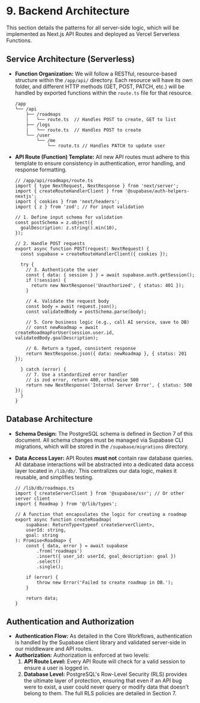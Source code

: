 # **9. Backend Architecture**

This section details the patterns for all server-side logic, which will be implemented as Next.js API Routes and deployed as Vercel Serverless Functions.

## **Service Architecture (Serverless)**

- **Function Organization:** We will follow a RESTful, resource-based structure within the `/app/api/` directory. Each resource will have its own folder, and different HTTP methods (GET, POST, PATCH, etc.) will be handled by exported functions within the `route.ts` file for that resource.
    
    ```
    /app
    └── /api
        ├── /roadmaps
        |   └── route.ts  // Handles POST to create, GET to list
        ├── /logs
        |   └── route.ts  // Handles POST to create
        └── /user
            └── /me
                └── route.ts // Handles PATCH to update user
    ```
    
- **API Route (Function) Template:** All new API routes must adhere to this template to ensure consistency in authentication, error handling, and response formatting.
    
    ```tsx
    // /app/api/roadmaps/route.ts
    import { type NextRequest, NextResponse } from 'next/server';
    import { createRouteHandlerClient } from '@supabase/auth-helpers-nextjs';
    import { cookies } from 'next/headers';
    import { z } from 'zod'; // For input validation
    
    // 1. Define input schema for validation
    const postSchema = z.object({
      goalDescription: z.string().min(10),
    });
    
    // 2. Handle POST requests
    export async function POST(request: NextRequest) {
      const supabase = createRouteHandlerClient({ cookies });
    
      try {
        // 3. Authenticate the user
        const { data: { session } } = await supabase.auth.getSession();
        if (!session) {
          return new NextResponse('Unauthorized', { status: 401 });
        }
    
        // 4. Validate the request body
        const body = await request.json();
        const validatedBody = postSchema.parse(body);
    
        // 5. Core business logic (e.g., call AI service, save to DB)
        // const newRoadmap = await createRoadmapForUser(session.user.id, validatedBody.goalDescription);
    
        // 6. Return a typed, consistent response
        return NextResponse.json({ data: newRoadmap }, { status: 201 });
    
      } catch (error) {
        // 7. Use a standardized error handler
        // is zod error, return 400, otherwise 500
        return new NextResponse('Internal Server Error', { status: 500 });
      }
    }
    ```
    

## **Database Architecture**

- **Schema Design:** The PostgreSQL schema is defined in Section 7 of this document. All schema changes must be managed via Supabase CLI migrations, which will be stored in the `/supabase/migrations` directory.
- **Data Access Layer:** API Routes **must not** contain raw database queries. All database interactions will be abstracted into a dedicated data access layer located in `/lib/db/`. This centralizes our data logic, makes it reusable, and simplifies testing.
    
    ```tsx
    // /lib/db/roadmaps.ts
    import { createServerClient } from '@supabase/ssr'; // Or other server client
    import { Roadmap } from '@/lib/types';
    
    // A function that encapsulates the logic for creating a roadmap
    export async function createRoadmap(
        supabase: ReturnType<typeof createServerClient>,
        userId: string,
        goal: string
    ): Promise<Roadmap> {
        const { data, error } = await supabase
            .from('roadmaps')
            .insert({ user_id: userId, goal_description: goal })
            .select()
            .single();
    
        if (error) {
            throw new Error('Failed to create roadmap in DB.');
        }
    
        return data;
    }
    ```
    

## **Authentication and Authorization**

- **Authentication Flow:** As detailed in the Core Workflows, authentication is handled by the Supabase client library and validated server-side in our middleware and API routes.
- **Authorization:** Authorization is enforced at two levels:
    1. **API Route Level:** Every API Route will check for a valid session to ensure a user is logged in.
    2. **Database Level:** PostgreSQL's Row-Level Security (RLS) provides the ultimate layer of protection, ensuring that even if an API bug were to exist, a user could never query or modify data that doesn't belong to them. The full RLS policies are detailed in Section 7.
